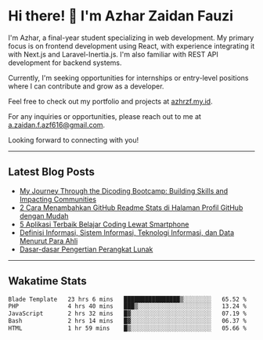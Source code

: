 # Hi there! 👋 I'm Azhar Zaidan Fauzi
<!-- ![Codewars, azhrzf's stats](https://www.codewars.com/users/azhrzf/badges/large) -->

I'm Azhar, a final-year student specializing in web development. My primary focus is on frontend development using React, with experience integrating it with Next.js and Laravel-Inertia.js. I'm also familiar with REST API development for backend systems.

Currently, I'm seeking opportunities for internships or entry-level positions where I can contribute and grow as a developer.

Feel free to check out my portfolio and projects at [azhrzf.my.id](https://azhrzf.my.id/).

For any inquiries or opportunities, please reach out to me at [a.zaidan.f.azf616@gmail.com](mailto:a.zaidan.f.azf616@gmail.com).

Looking forward to connecting with you!

---
## Latest Blog Posts
<!-- BLOG-POST-LIST:START -->
- [My Journey Through the Dicoding Bootcamp: Building Skills and Impacting Communities](https://teknoku.azharfauzi.my.id/2024/09/08/my-journey-through-the-dicoding-bootcamp-building-skills-and-impacting-communities/)
- [2 Cara Menambahkan GitHub Readme Stats di Halaman Profil GitHub dengan Mudah](https://teknoku.azharfauzi.my.id/2022/12/25/menambahkan-github-readme-stats/)
- [5 Aplikasi Terbaik Belajar Coding Lewat Smartphone](https://teknoku.azharfauzi.my.id/2022/10/14/aplikasi-terbaik-belajar-coding-lewat-smartphone/)
- [Definisi Informasi, Sistem Informasi, Teknologi Informasi, dan Data Menurut Para Ahli](https://teknoku.azharfauzi.my.id/2022/10/10/definisi-sistem-informasi-menurut-para-ahli/)
- [Dasar-dasar Pengertian Perangkat Lunak](https://teknoku.azharfauzi.my.id/2022/09/28/pengertian-perangkat-lunak/)
<!-- BLOG-POST-LIST:END -->
---
## Wakatime Stats
<!--START_SECTION:waka-->

```txt
Blade Template   23 hrs 6 mins   ████████████████▒░░░░░░░░   65.52 %
PHP              4 hrs 40 mins   ███▒░░░░░░░░░░░░░░░░░░░░░   13.24 %
JavaScript       2 hrs 32 mins   █▓░░░░░░░░░░░░░░░░░░░░░░░   07.19 %
Bash             2 hrs 14 mins   █▓░░░░░░░░░░░░░░░░░░░░░░░   06.37 %
HTML             1 hr 59 mins    █▒░░░░░░░░░░░░░░░░░░░░░░░   05.66 %
```

<!--END_SECTION:waka-->

<!--
## Github Stats
[![Your Name's GitHub Stats](https://github-readme-stats.vercel.app/api?username=azhrzf&show_icons=true&theme=radical&card_width=250)](https://github.com/azhrzf)
[![GitHub Streak](https://github-readme-streak-stats.herokuapp.com/?user=azhrzf&theme=radical&card_width=350)](https://github.com/azhrzf)
-->
